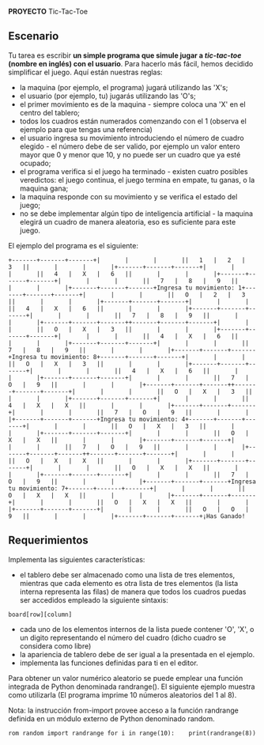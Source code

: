 **PROYECTO** Tic-Tac-Toe

## Escenario

Tu tarea es escribir  **un simple programa que simule jugar a  _tic-tac-toe_  (nombre en inglés) con el usuario**. Para hacerlo más fácil, hemos decidido simplificar el juego. Aquí están nuestras reglas:

-   la maquina (por ejemplo, el programa) jugará utilizando las  'X's;
-   el usuario (por ejemplo, tu) jugarás utilizando las  'O's;
-   el primer movimiento es de la maquina - siempre coloca una  'X'  en el centro del tablero;
-   todos los cuadros están numerados comenzando con el  1  (observa el ejemplo para que tengas una referencia)
-   el usuario ingresa su movimiento introduciendo el número de cuadro elegido - el número debe de ser valido, por ejemplo un valor entero mayor que  0  y menor que  10, y no puede ser un cuadro que ya esté ocupado;
-   el programa verifica si el juego ha terminado - existen cuatro posibles veredictos: el juego continua, el juego termina en empate, tu ganas, o la maquina gana;
-   la maquina responde con su movimiento y se verifica el estado del juego;
-   no se debe implementar algún tipo de inteligencia artificial - la maquina elegirá un cuadro de manera aleatoria, eso es suficiente para este juego.

El ejemplo del programa es el siguiente:

```
+-------+-------+-------+|       |       |       ||   1   |   2   |   3   ||       |       |       |+-------+-------+-------+|       |       |       ||   4   |   X   |   6   ||       |       |       |+-------+-------+-------+|       |       |       ||   7   |   8   |   9   ||       |       |       |+-------+-------+-------+Ingresa tu movimiento: 1+-------+-------+-------+|       |       |       ||   O   |   2   |   3   ||       |       |       |+-------+-------+-------+|       |       |       ||   4   |   X   |   6   ||       |       |       |+-------+-------+-------+|       |       |       ||   7   |   8   |   9   ||       |       |       |+-------+-------+-------++-------+-------+-------+|       |       |       ||   O   |   X   |   3   ||       |       |       |+-------+-------+-------+|       |       |       ||   4   |   X   |   6   ||       |       |       |+-------+-------+-------+|       |       |       ||   7   |   8   |   9   ||       |       |       |+-------+-------+-------+Ingresa tu movimiento: 8+-------+-------+-------+|       |       |       ||   O   |   X   |   3   ||       |       |       |+-------+-------+-------+|       |       |       ||   4   |   X   |   6   ||       |       |       |+-------+-------+-------+|       |       |       ||   7   |   O   |   9   ||       |       |       |+-------+-------+-------++-------+-------+-------+|       |       |       ||   O   |   X   |   3   ||       |       |       |+-------+-------+-------+|       |       |       ||   4   |   X   |   X   ||       |       |       |+-------+-------+-------+|       |       |       ||   7   |   O   |   9   ||       |       |       |+-------+-------+-------+Ingresa tu movimiento: 4+-------+-------+-------+|       |       |       ||   O   |   X   |   3   ||       |       |       |+-------+-------+-------+|       |       |       ||   O   |   X   |   X   ||       |       |       |+-------+-------+-------+|       |       |       ||   7   |   O   |   9   ||       |       |       |+-------+-------+-------++-------+-------+-------+|       |       |       ||   O   |   X   |   X   ||       |       |       |+-------+-------+-------+|       |       |       ||   O   |   X   |   X   ||       |       |       |+-------+-------+-------+|       |       |       ||   7   |   O   |   9   ||       |       |       |+-------+-------+-------+Ingresa tu movimiento: 7+-------+-------+-------+|       |       |       ||   O   |   X   |   X   ||       |       |       |+-------+-------+-------+|       |       |       ||   O   |   X   |   X   ||       |       |       |+-------+-------+-------+|       |       |       ||   O   |   O   |   9   ||       |       |       |+-------+-------+-------+¡Has Ganado!
```

  

## Requerimientos

Implementa las siguientes características:

-   el tablero debe ser almacenado como una lista de tres elementos, mientras que cada elemento es otra lista de tres elementos (la lista interna representa las filas) de manera que todos los cuadros puedas ser accedidos empleado la siguiente sintaxis:

  

```
board[row][column] 
```

  

-   cada uno de los elementos internos de la lista puede contener  'O',  'X', o un digito representando el número del cuadro (dicho cuadro se considera como libre)
-   la apariencia de tablero debe de ser igual a la presentada en el ejemplo.
-   implementa las funciones definidas para ti en el editor.

  

Para obtener un valor numérico aleatorio se puede emplear una función integrada de Python denominada  randrange(). El siguiente ejemplo muestra como utilizarla (El programa imprime 10 números aleatorios del 1 al 8).

Nota: la instrucción  from-import  provee acceso a la función  randrange  definida en un módulo externo de Python denominado  random.

```
rom random import randrange for i in range(10):    print(randrange(8))
```